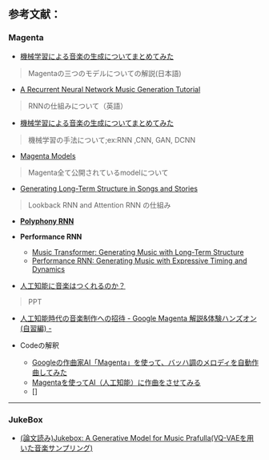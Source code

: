 
## 参考文献：

### Magenta

- [機械学習による音楽の生成についてまとめてみた](https://qiita.com/DaikiSuyama/items/f47f7588c556255a77ef)
>Magentaの三つのモデルについての解説(日本語)

- [A Recurrent Neural Network Music Generation Tutorial](https://magenta.tensorflow.org/2016/06/10/recurrent-neural-network-generation-tutorial)  
> RNNの仕組みについて（英語）

- [機械学習による音楽の生成についてまとめてみた](https://qiita.com/DaikiSuyama/items/f47f7588c556255a77ef)
> 機械学習の手法について;ex:RNN ,CNN, GAN, DCNN

- [Magenta Models](https://github.com/tensorflow/magenta/tree/master/magenta/models)
> Magenta全て公開されているmodelについて

- [Generating Long-Term Structure in Songs and Stories](https://magenta.tensorflow.org/2016/07/15/lookback-rnn-attention-rnn/)
> Lookback RNN and Attention RNN の仕組み

- **[Polyphony RNN](https://github.com/tensorflow/magenta/tree/master/magenta/models/polyphony_rnn)**



- **Performance RNN**
  + [Music Transformer: Generating Music with Long-Term Structure](https://magenta.tensorflow.org/music-transformer)
  + [Performance RNN: Generating Music with Expressive Timing and Dynamics](https://magenta.tensorflow.org/performance-rnn)

- [人工知能に音楽はつくれるのか？](https://www.slideshare.net/TadaichiroNakano/google-magenta)
>PPT

- [人工知能時代の音楽制作への招待 - Google Magenta 解説&体験ハンズオン (自習編) -](https://qiita.com/icoxfog417/items/f198f2e030d861d7bbf4)

- Codeの解釈
  + [Googleの作曲家AI「Magenta」を使って、バッハ調のメロディを自動作曲してみた](https://qiita.com/kouichiyoshihara/items/c5575bdef17aafa02233)
  + [Magentaを使ってAI（人工知能）に作曲をさせてみる](http://johoko.blog.fc2.com/blog-entry-29.html)
  + []

___

### JukeBox


- [(論文読み)Jukebox: A Generative Model for Music Prafulla(VQ-VAEを用いた音楽サンプリング)](https://qiita.com/Fumio-eisan/items/61918c5e8f7ed7c8dcda)  




